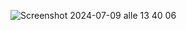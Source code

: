 ![Screenshot 2024-07-09 alle 13 40 06](https://github.com/mattiabellato/temperatura/assets/120576243/fdd3a60e-81b5-42e7-86ce-ad32c0a4dda0)
